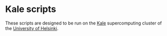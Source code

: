 # Kale scripts
These scripts are designed to be run on the
[Kale](https://wiki.helsinki.fi/display/it4sci/Kale+User+Guide)
supercomputing cluster of the
[University of Helsinki](https://www.helsinki.fi/).

